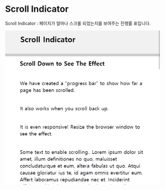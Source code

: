 # Scroll Indicator

Scroll Indicator : 페이지가 얼마나 스크롤 되었는지를 보여주는 진행률 표입니다.

![scroll indicator image](./imgs/scroll-indicator.gif "Scroll Indicator" )

